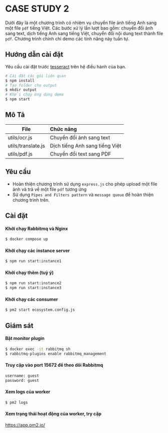 # CASE STUDY 2
Dưới đây là một chương trình có nhiệm vụ chuyển file ảnh tiếng Anh sang một file `pdf` tiếng Việt. Các bước xử lý lần lượt bao gồm: chuyển đổi ảnh sang text, dịch tiếng Anh sang tiếng Việt, chuyển đổi nội dung text thành file `pdf`. Chương trình chính chỉ demo các tính năng này tuần tự.

## Hướng dẫn cài đặt
Yêu cầu cài đặt trước [tesseract](https://tesseract-ocr.github.io/tessdoc/Installation.html) trên hệ điều hành của bạn. 

```sh
# Cài đặt các gói liên quan
$ npm install
# Tạo folder cho output
$ mkdir output
# Khởi chạy ứng dụng demo
$ npm start
```

## Mô Tả
| File | Chức năng |
|--|:--|
| utils/ocr.js | Chuyển đổi ảnh sang text |
| utils/translate.js | Dịch tiếng Anh sang tiếng Việt |
| utils/pdf.js | Chuyển đổi text sang PDF |

## Yêu cầu
 - Hoàn thiện chương trình sử dụng `express.js` cho phép upload một file ảnh và trả về một file `pdf` tương ứng
 - Sử dụng `Pipes and Filters pattern` và `message queue` để hoàn thiện chương trình trên.

## Cài đặt
#### Khởi chạy Rabbitmq và Nginx
```sh
$ docker compose up
```
#### Khởi chạy các instance server
```sh
$ npm run start:instance1
```
#### Khởi chạy thêm (tuỳ ý)
```sh
$ npm run start:instance2
$ npm run start:instance3
```
#### Khởi chạy các consumer
```sh
$ pm2 start ecosystem.config.js
```

## Giám sát
#### Bật monitor plugin 
```bash
$ docker exec -it rabbitmq sh
$ rabbitmq-plugins enable rabbitmq_management
```
#### Truy cập vào port 15672 để theo dõi Rabbitmq
```sh
username: guest
password: guest
```
#### Xem logs của worker
```sh
$ pm2 logs
```
#### Xem trạng thái hoạt động của worker, try cập
https://app.pm2.io/
